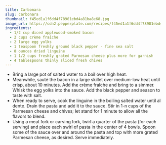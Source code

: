 ```yaml
---
title: Carbonara
slug: carbonara
thumbnail: f45ed1a1f6dd4f78901ebd4a81ba8e68.jpg
image_url: https://cdn2.pepperplate.com/recipes/f45ed1a1f6dd4f78901ebd4a81ba8e68.jpg
ingredients:
  - 1/2 cup diced applewood-smoked bacon
  - 2 cups crème fraîche
  - 2 large egg yolks
  - 1 teaspoon freshly ground black pepper - fine sea salt
  - 8 ounces dried linguine
  - 1 1/2 cups freshly grated Parmesan cheese plus more for garnish
  - 4 tablespoons thinly sliced fresh chives
---
```


* Bring a large pot of salted water to a boil over high heat.
* Meanwhile, sauté the bacon in a large skillet over medium-low heat until crisp, about 10 minutes. Add the crème fraîche and bring to a simmer. Whisk the egg yolks into the sauce. Add the black pepper and season to taste with salt.
* When ready to serve, cook the linguine in the boiling salted water until al dente. Drain the pasta and add it to the sauce. Stir in 1-n cups of the Parmesan cheese and chives; let stand for 1 minute to allow all the flavors to blend.
* Using a meat fork or carving fork, twirl a quarter of the pasta (for each serving) and place each swirl of pasta in the center of 4 bowls. Spoon some of the sauce over and around the pasta and top with more grated Parmesan cheese, as desired. Serve immediately.
